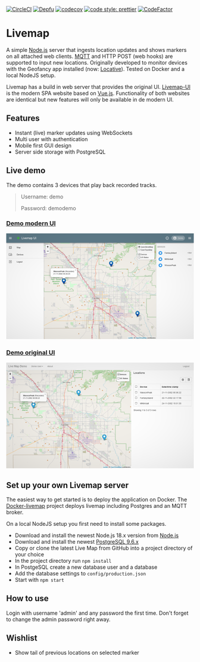 [![CircleCI](https://circleci.com/gh/edenb/livemap.svg?style=shield)](https://circleci.com/gh/edenb/livemap)
[![Depfu](https://badges.depfu.com/badges/596aa36af8f27ab1beeb0cd800248679/overview.svg)](https://depfu.com/github/edenb/livemap?project_id=32744)
[![codecov](https://codecov.io/gh/edenb/livemap/graph/badge.svg?token=OPU2FZM6XF)](https://codecov.io/gh/edenb/livemap)
[![code style: prettier](https://img.shields.io/badge/code_style-prettier-ff69b4.svg)](https://github.com/prettier/prettier)
[![CodeFactor](https://www.codefactor.io/repository/github/edenb/livemap/badge)](https://www.codefactor.io/repository/github/edenb/livemap)

# Livemap
A simple [Node.js](https://nodejs.org) server that ingests location updates and shows markers on all attached web clients. [MQTT](http://mqtt.org) and HTTP POST (web hooks) are supported to input new locations. Originally developed to monitor devices with the Geofancy app installed (now: [Locative](https://itunes.apple.com/nl/app/locative/id725198453)). Tested on Docker and a local NodeJS setup.

Livemap has a build in web server that provides the original UI. [Livemap-UI](https://github.com/edenb/livemap-ui) is the modern SPA website based on [Vue.js](https://vuejs.org/). Functionality of both websites are identical but new features will only be available in de modern UI.

## Features
* Instant (live) marker updates using WebSockets
* Multi user with authentication
* Mobile first GUI design
* Server side storage with PostgreSQL

## Live demo
The demo contains 3 devices that play back recorded tracks.

> Username: demo
>
>Password: demodemo

### [Demo modern UI](https://livemap.vercel.app)
![Screenshot livemap](https://github.com/edenb/livemap-ui/raw/master/docs/img/screenshot.png)

### [Demo original UI](https://livemap.fly.dev)
![Screenshot livemap](docs/img/screenshot.png)

## Set up your own Livemap server
The easiest way to get started is to deploy the application on Docker. The [Docker-livemap](https://github.com/edenb/docker-livemap) project deploys livemap including Postgres and an MQTT broker. 

On a local NodeJS setup you first need to install some packages.
* Download and install the newest Node.js 18.x version from [Node.js](https://nodejs.org)
* Download and install the newest [PostgreSQL 9.6.x](http://www.postgresql.org/download/)
* Copy or clone the latest Live Map from GitHub into a project directory of your choice
* In the project directory run `npm install`
* In PostgeSQL create a new database user and a database
* Add the database settings to `config/production.json`
* Start with `npm start`

## How to use
Login with username 'admin' and any password the first time. Don't forget to change the admin password right away.

## Wishlist
* Show tail of previous locations on selected marker
